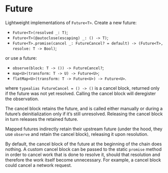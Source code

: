 # Future

Lightweight implementations of `Future<T>`. Create a new future:

 *  `Future<T>(resolved _: T)`;
 *  `Future<T>(@autoclose(escaping) _: () -> T)`;
 *  `Future<T>.promise(cancel _: FutureCancel? = default) -> (Future<T>, resolve: T -> Bool)`;

or use a future:

 *  `observe(block: T -> ()) -> FutureCancel?`;
 *  `map<U>(transform: T -> U) -> Future<U>`;
 *  `flatMap<U>(transform: T -> Future<U>) -> Future<U>`.

where `typealias FutureCancel = () -> ()` is a cancel block, returned only if the future was not yet resolved. Calling the cancel block will deregister the observation.

The cancel block retains the future, and is called either manually or during a future’s deinitialization only if it’s still unresolved. Releasing the cancel block in turn releases the retained future.

Mapped futures indirectly retain their upstream future (under the hood, they use `observe` and retain the cancel block), releasing it upon resolution.

By default, the cancel block of the future at the beginning of the chain does nothing. A custom cancel block can be passed to the static `promise` method in order to cancel work that is done to resolve it, should that resolution and therefore the work itself become unnecessary. For example, a cancel block could cancel a network request.
